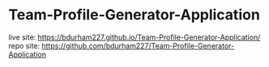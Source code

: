 # Team-Profile-Generator-Application

live site: https://bdurham227.github.io/Team-Profile-Generator-Application/
repo site: https://github.com/bdurham227/Team-Profile-Generator-Application